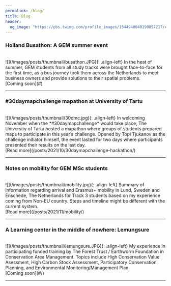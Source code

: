 ```yaml
---
permalink: /blog/
title: Blog
header:
  og_image: "https://pbs.twimg.com/profile_images/1544940040190857217/Ai3FPEsP_400x400.jpg"
---
```

### Holland Busathon: A GEM summer event
<br>
![](/images/posts/thumbnail/busathon.JPG){: .align-left} In the heat of summer, GEM students from all study tracks were brought face-to-face for the first time, as a bus journey took them across the Netherlands to meet business owners and provide solutions to their spatial problems.
<br>
[Coming soon](#)

<hr/>

### #30daymapchallenge mapathon at University of Tartu
<br>
![](/images/posts/thumbnail/30dmc.jpg){: .align-left} In welcoming November when the *#30daymapchallenge* would take place, The University of Tartu hosted a mapathon where groups of students prepared maps to participate in this year’s challenge. Opened by Topi Tjukanov as the challenge initiator himself, the event lasted for two days where participants presented their results on the last day.
<br>
[Read more](/posts/2021/10/30daymapchallenge-hackathon/)

<hr/>

### Notes on mobility for GEM MSc students
<br>
![](/images/posts/thumbnail/mobility.jpg){: .align-left} Summary of information regarding arrival and Erasmus+ mobility in Lund, Sweden and Enschede, The Netherlands for Track 3 students based on my experience coming from Non-EU country. Steps and timeline might be different with the current system.
<br>
[Read more](/posts/2021/11/mobility/)

<hr/>

### A Learning center in the middle of nowhere: Lemungsure
<br>
![](/images/posts/thumbnail/lemungsure.JPG){: .align-left} My experience in participating funded training by The Forest Trust / Earthworm Foundation in Conservation Area Management. Topics include High Conservation Value Asessment, High Carbon Stock Assessment, Participatory Conservation Planning, and Environmental Monitoring/Management Plan.
<br>
[Coming soon](#/)

<hr/>

